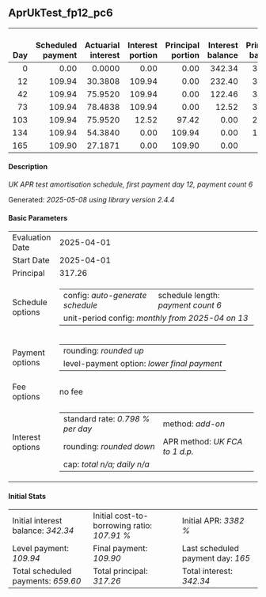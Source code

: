 <h2>AprUkTest_fp12_pc6</h2>
<table>
    <thead style="vertical-align: bottom;">
        <th style="text-align: right;">Day</th>
        <th style="text-align: right;">Scheduled payment</th>
        <th style="text-align: right;">Actuarial interest</th>
        <th style="text-align: right;">Interest portion</th>
        <th style="text-align: right;">Principal portion</th>
        <th style="text-align: right;">Interest balance</th>
        <th style="text-align: right;">Principal balance</th>
        <th style="text-align: right;">Total actuarial interest</th>
        <th style="text-align: right;">Total interest</th>
        <th style="text-align: right;">Total principal</th>
    </thead>
    <tr style="text-align: right;">
        <td class="ci00">0</td>
        <td class="ci01" style="white-space: nowrap;">0.00</td>
        <td class="ci02">0.0000</td>
        <td class="ci03">0.00</td>
        <td class="ci04">0.00</td>
        <td class="ci05">342.34</td>
        <td class="ci06">317.26</td>
        <td class="ci07">0.0000</td>
        <td class="ci08">0.00</td>
        <td class="ci09">0.00</td>
    </tr>
    <tr style="text-align: right;">
        <td class="ci00">12</td>
        <td class="ci01" style="white-space: nowrap;">109.94</td>
        <td class="ci02">30.3808</td>
        <td class="ci03">109.94</td>
        <td class="ci04">0.00</td>
        <td class="ci05">232.40</td>
        <td class="ci06">317.26</td>
        <td class="ci07">30.3808</td>
        <td class="ci08">109.94</td>
        <td class="ci09">0.00</td>
    </tr>
    <tr style="text-align: right;">
        <td class="ci00">42</td>
        <td class="ci01" style="white-space: nowrap;">109.94</td>
        <td class="ci02">75.9520</td>
        <td class="ci03">109.94</td>
        <td class="ci04">0.00</td>
        <td class="ci05">122.46</td>
        <td class="ci06">317.26</td>
        <td class="ci07">106.3329</td>
        <td class="ci08">219.88</td>
        <td class="ci09">0.00</td>
    </tr>
    <tr style="text-align: right;">
        <td class="ci00">73</td>
        <td class="ci01" style="white-space: nowrap;">109.94</td>
        <td class="ci02">78.4838</td>
        <td class="ci03">109.94</td>
        <td class="ci04">0.00</td>
        <td class="ci05">12.52</td>
        <td class="ci06">317.26</td>
        <td class="ci07">184.8166</td>
        <td class="ci08">329.82</td>
        <td class="ci09">0.00</td>
    </tr>
    <tr style="text-align: right;">
        <td class="ci00">103</td>
        <td class="ci01" style="white-space: nowrap;">109.94</td>
        <td class="ci02">75.9520</td>
        <td class="ci03">12.52</td>
        <td class="ci04">97.42</td>
        <td class="ci05">0.00</td>
        <td class="ci06">219.84</td>
        <td class="ci07">260.7687</td>
        <td class="ci08">342.34</td>
        <td class="ci09">97.42</td>
    </tr>
    <tr style="text-align: right;">
        <td class="ci00">134</td>
        <td class="ci01" style="white-space: nowrap;">109.94</td>
        <td class="ci02">54.3840</td>
        <td class="ci03">0.00</td>
        <td class="ci04">109.94</td>
        <td class="ci05">0.00</td>
        <td class="ci06">109.90</td>
        <td class="ci07">315.1527</td>
        <td class="ci08">342.34</td>
        <td class="ci09">207.36</td>
    </tr>
    <tr style="text-align: right;">
        <td class="ci00">165</td>
        <td class="ci01" style="white-space: nowrap;">109.90</td>
        <td class="ci02">27.1871</td>
        <td class="ci03">0.00</td>
        <td class="ci04">109.90</td>
        <td class="ci05">0.00</td>
        <td class="ci06">0.00</td>
        <td class="ci07">342.3398</td>
        <td class="ci08">342.34</td>
        <td class="ci09">317.26</td>
    </tr>
</table>
<h4>Description</h4>
<p><i>UK APR test amortisation schedule, first payment day 12, payment count 6</i></p>
<p>Generated: <i>2025-05-08 using library version 2.4.4</i></p>
<h4>Basic Parameters</h4>
<table>
    <tr>
        <td>Evaluation Date</td>
        <td>2025-04-01</td>
    </tr>
    <tr>
        <td>Start Date</td>
        <td>2025-04-01</td>
    </tr>
    <tr>
        <td>Principal</td>
        <td>317.26</td>
    </tr>
    <tr>
        <td>Schedule options</td>
        <td>
            <table>
                <tr>
                    <td>config: <i>auto-generate schedule</i></td>
                    <td>schedule length: <i><i>payment count</i> 6</i></td>
                </tr>
                <tr>
                    <td colspan="2" style="white-space: nowrap;">unit-period config: <i>monthly from 2025-04 on 13</i></td>
                </tr>
            </table>
        </td>
    </tr>
    <tr>
        <td>Payment options</td>
        <td>
            <table>
                <tr>
                    <td>rounding: <i>rounded up</i></td>
                </tr>
                <tr>
                    <td>level-payment option: <i>lower&nbsp;final&nbsp;payment</i></td>
                </tr>
            </table>
        </td>
    </tr>
    <tr>
        <td>Fee options</td>
        <td>no fee
        </td>
    </tr>
    <tr>
        <td>Interest options</td>
        <td>
            <table>
                <tr>
                    <td>standard rate: <i>0.798 % per day</i></td>
                    <td>method: <i>add-on</i></td>
                </tr>
                <tr>
                    <td>rounding: <i>rounded down</i></td>
                    <td>APR method: <i>UK FCA to 1 d.p.</i></td>
                </tr>
                <tr>
                    <td colspan="2">cap: <i>total <i>n/a</i>; daily <i>n/a</i></td>
                </tr>
            </table>
        </td>
    </tr>
</table>
<h4>Initial Stats</h4>
<table>
    <tr>
        <td>Initial interest balance: <i>342.34</i></td>
        <td>Initial cost-to-borrowing ratio: <i>107.91 %</i></td>
        <td>Initial APR: <i>3382 %</i></td>
    </tr>
    <tr>
        <td>Level payment: <i>109.94</i></td>
        <td>Final payment: <i>109.90</i></td>
        <td>Last scheduled payment day: <i>165</i></td>
    </tr>
    <tr>
        <td>Total scheduled payments: <i>659.60</i></td>
        <td>Total principal: <i>317.26</i></td>
        <td>Total interest: <i>342.34</i></td>
    </tr>
</table>